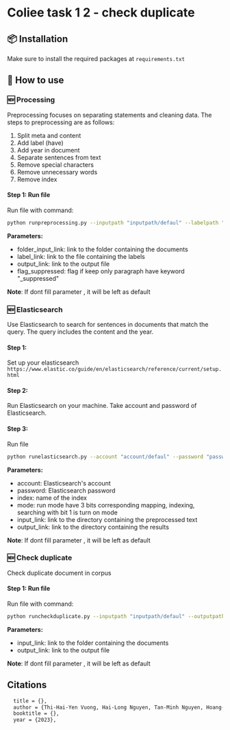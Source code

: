 # Coliee task 1 2 - check duplicate


## 📦 Installation

Make sure to install the required packages at `requirements.txt`

## 🚀 How to use

### 🆕 Processing

Preprocessing focuses on separating statements and cleaning data. The steps to preprocessing are as follows:

1. Split meta and content
2. Add label (have)
3. Add year in document
4. Separate sentences from text
5. Remove special characters
6. Remove unnecessary words
7. Remove index

#### Step 1: Run file 

Run file with command:

```bash
python runpreprocessing.py --inputpath "inputpath/defaul" --labelpath "labelpath/defaul" --outputpath "outputpath/defaul" --flag_suppressed "flag_suppressed/defaul"
```

**Parameters:**
* folder_input_link: link to the folder containing the documents
* label_link: link to the file containing the labels
* output_link: link to the output file
* flag_suppressed: flag if keep only paragraph have keyword "_suppressed"

**Note**:
If dont fill parameter , it will be left as default

### 🆕 Elasticsearch

Use Elasticsearch to search for sentences in documents that match the query. The query includes the content and the year.

#### Step 1:
Set up your elasticsearch `https://www.elastic.co/guide/en/elasticsearch/reference/current/setup.html`

#### Step 2:
Run Elasticsearch on your machine. Take account and password of Elasticsearch.

#### Step 3:
Run file
```bash
python runelasticsearch.py --account "account/defaul" --password "password/defaul" --index "index/defaul" --mode = "mode/defaul" --inputpath "inputpath/defaul" --outputpath "outputpath/defaul"
```
**Parameters:**
* account: Elasticsearch's account
* password: Elasticsearch password
* index: name of the index
* mode: run mode have 3 bits corresponding mapping, indexing, searching with bit 1 is turn on mode
* input_link: link to the directory containing the preprocessed text
* output_link: link to the directory containing the results

**Note**:
If dont fill parameter , it will be left as default

### 🆕 Check duplicate

Check duplicate document in corpus

#### Step 1: Run file

Run file with command:

```bash
python runcheckduplicate.py --inputpath "inputpath/defaul" --outputpath "outputpath/defaul"
```

**Parameters:**
* input_link: link to the folder containing the documents
* output_link: link to the output file

**Note**:
If dont fill parameter , it will be left as default

## Citations  

```bash
  title = {},
  author = {Thi-Hai-Yen Vuong, Hai-Long Nguyen, Tan-Minh Nguyen, Hoang-Trung Nguyen, Thai-Binh Nguyen and Ha-Thanh Nguyen},
  booktitle = {},
  year = {2023},
```